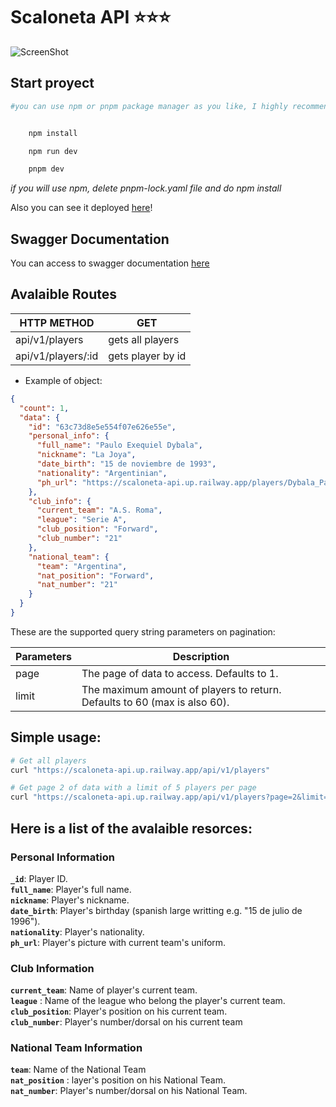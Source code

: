# Scaloneta API  ⭐⭐⭐



![ScreenShot](https://raw.github.com/LeanMendez/futbol-players-API/main/public/scaloneta.jpg) 

## Start proyect
```bash
#you can use npm or pnpm package manager as you like, I highly recommend to use pnpm


    npm install

    npm run dev

    pnpm dev
```

*if you will use npm, delete pnpm-lock.yaml file and do npm install*

Also you can see it deployed [here](https://scaloneta-api.up.railway.app/api/v1/players)! 

## Swagger Documentation

You can access to swagger documentation [here](https://scaloneta-api.up.railway.app/api/v1/docs/)


## Avalaible Routes

|HTTP METHOD           |      GET           |
|----------------------|--------------------|
|api/v1/players        | gets all players   |
|api/v1/players/:id    | gets player by id  |




* Example of object: 

```json
{
  "count": 1,
  "data": {
    "id": "63c73d8e5e554f07e626e55e",
    "personal_info": {
      "full_name": "Paulo Exequiel Dybala",
      "nickname": "La Joya",
      "date_birth": "15 de noviembre de 1993",
      "nationality": "Argentinian",
      "ph_url": "https://scaloneta-api.up.railway.app/players/Dybala_Paulo.png"
    },
    "club_info": {
      "current_team": "A.S. Roma",
      "league": "Serie A",
      "club_position": "Forward",
      "club_number": "21"
    },
    "national_team": {
      "team": "Argentina",
      "nat_position": "Forward",
      "nat_number": "21"
    }
  }
}
```

These are the supported query string parameters on pagination:


|Parameters     | Description            |
|----------------|----------------|
|page        | The page of data to access. Defaults to 1. |
|limit    | The maximum amount of players to return. Defaults to 60 (max is also 60).|

## Simple usage:

```bash
# Get all players
curl "https://scaloneta-api.up.railway.app/api/v1/players"

# Get page 2 of data with a limit of 5 players per page
curl "https://scaloneta-api.up.railway.app/api/v1/players?page=2&limit=5"

```


## Here is a list of the avalaible resorces:


### Personal Information

**`_id`**: Player ID. <br>
**`full_name`**: Player's full name. <br>
**`nickname`**: Player's nickname.<br>
**`date_birth`**: Player's birthday (spanish large writting e.g. "15 de julio de 1996").<br>
**`nationality`**: Player's nationality.<br>
**`ph_url`**: Player's picture with current team's uniform.<br>

### Club Information

**`current_team`**: Name of player's current team.<br>
**`league`** : Name of the league who belong the player's current team.<br>
**`club_position`**: Player's position on his current team.<br>
**`club_number`**: Player's number/dorsal on his current team<br>

### National Team Information

**`team`**: Name of the National Team<br>
**`nat_position`** : layer's position on his National Team.<br>
**`nat_number`**: Player's number/dorsal on his National Team.<br>
